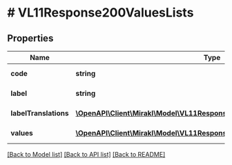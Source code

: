 # # VL11Response200ValuesLists

## Properties

Name | Type | Description | Notes
------------ | ------------- | ------------- | -------------
**code** | **string** | Value list code | [optional]
**label** | **string** | Value list label | [optional]
**labelTranslations** | [**\OpenAPI\Client\Mirakl\Model\VL11Response200ValuesListsLabelTranslations[]**](VL11Response200ValuesListsLabelTranslations.md) | Value list translations | [optional]
**values** | [**\OpenAPI\Client\Mirakl\Model\VL11Response200ValuesListsValues[]**](VL11Response200ValuesListsValues.md) | Value list&#39;s of value list | [optional]

[[Back to Model list]](../../README.md#models) [[Back to API list]](../../README.md#endpoints) [[Back to README]](../../README.md)
